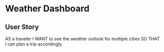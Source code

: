 # Weather Dashboard

## User Story
AS a traveler
I WANT to see the weather outlook for multiple cities
SO THAT I can plan a trip accordingly.

